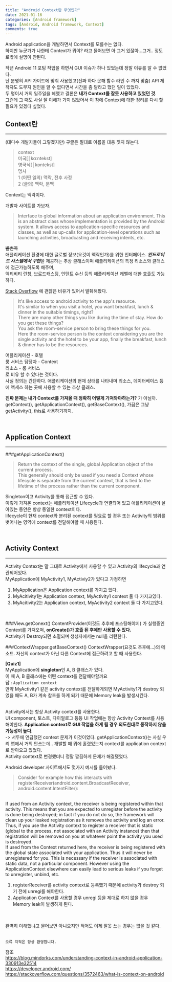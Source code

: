 ```yaml
---
title: "Android Context란 무엇인가"
date: 2021-01-16
categories: [Android framework]
tags: [Android, Android framework, Context]
comments: true
---
```


Android application을 개발하면서 Context를 모를수는 없다.  
하지만 누군가가 나한테 Context가 뭐야? 라고 물어보면 아 그거 있잖아...그거.. 정도로밖에 설명이 안된다.  

작년 Android 11 포팅 작업을 하면서 GUI 이슈가 하나 있었는데 정말 이유를 알 수 없었다.  
난 분명히 API 가이드에 맞춰 사용했고(진짜 하다 못해 함수 라인 수 까지 맞춤) API 제작자도 도무지 원인을 알 수 없다면서 시간을 좀 달라고 했던 일이 있었다.  
두 명이서 거의 일주일을 헤맸고 결론은 **내가 Context를 잘못 사용하고 있었던 것**.  
그런데 그 때도 사실 잘 이해가 가지 않았어서 이 참에 Context에 대한 정리를 다시 할 필요가 있겠다 싶었다.


## Context란
***
(대다수 개발자들이 그렇겠지만) 구글은 절대로 이름을 대충 짓지 않는다.  
>context  
미국[│kɑːntekst]  
영국식[│kɒntekst]  
명사  
1 (어떤 일의) 맥락, 전후 사정  
2 (글의) 맥락, 문맥

Context는 맥락이다.

개발자 사이트를 가보자.
>Interface to global information about an application environment. This is an abstract class whose implementation is provided by the Android system. It allows access to application-specific resources and classes, as well as up-calls for application-level operations such as launching activities, broadcasting and receiving intents, etc.  

~~발번역~~  
애플리케이션 환경에 대한 글로벌 정보(요것이 맥락인가)를 위한 인터페이스. 
***안드로이드 시스템에서 구현***을 제공하는 추상 클래스이며 애플리케이션의 특정 리소스와 클래스에 접근가능하도록 해주며,  
액티비티 런칭, 브로드캐스팅, 인텐트 수신 등의 애플리케이션 레벨에 대한 호출도 가능하다.

[Stack Overflow](https://stackoverflow.com/questions/3572463/what-is-context-on-android) 에 괜찮은 비유가 있어서 발췌해봤다.
>It's like access to android activity to the app's resource.  
It's similar to when you visit a hotel, you want breakfast, lunch & dinner in the suitable timings, right?  
There are many other things you like during the time of stay. How do you get these things?  
You ask the room-service person to bring these things for you.  
Here the room-service person is the context considering you are the single activity and the hotel to be your app, finally the breakfast, lunch & dinner has to be the resources.  

어플리케이션 - 호텔  
룸 서비스 담당자 - Context  
리소스 - 룸 서비스  
로 비유 할 수 있다는 것이다.   
사실 정의는 간단하다. 애플리케이션의 현재 상태를 나타내며 리소스, 데이터베이스 등에 액세스 하는 곳에 사용할 수 있는 추상 클래스.  

**진짜 문제는 내가 Context를 가져올 때 정확히 어떻게 가져와야하는가?** 가 아닐까.  
getContext(), getApplicationContext(), getBaseContext(), 가끔은 그냥 getActivity(), this로 사용하기까지.  

<br>


## Application Context
***
###getApplicationContext()
>Return the context of the single, global Application object of the current process.  
This generally should only be used if you need a Context whose lifecycle is separate from the current context, that is tied to the lifetime of the process rather than the current component.  

Singleton이고 Activity를 통해 접근할 수 있다.  
이렇게 가져온 context는 애플리케이션 Lifecycle과 연결되어 있고 애플리케이션이 살아있는 동안은 항상 동일한 context이다.  
lifecycle이 현재 context와 분리된 context를 필요로 할 경우 또는 Activity의 범위를 벗어나는 영역에 context를 전달해야할 때 사용된다.  
 
<br>

## Activity Context
***
Activity Context는 말 그대로 Activity에서 사용할 수 있고 Activity의 lifecycle과 연관되어있다.  
MyApplication에 MyActivity1, MyActiviy2가 있다고 가정하면  
1. MyApplication은 Application context를 가지고 있다.
2. MyAcitivity1는 Application context, MyActivity1 context 둘 다 가지고있다. 
3. MyAcitivity2는 Application context, MyActivity2 context 둘 다 가지고있다.
<br>

###View.getConext()
ContentProvider(이것도 추후에 포스팅해야지) 가 실행중인 Context를 가져오며, **onCreate()가 호출 된 후에만 사용할 수 있다.**  
Activity가 Destroy되면 소멸되며 생성자에서는 null을 리턴한다.

###ContextWrapper.getBaseContext()
ContextWrapper(요것도 추후에...)의 메소드. 자신의 context가 아닌 다른 Context에 접근하려고 할 때 사용한다. 

**[Quiz1]**  
MyApplication에 **singleton**인 A, B 클래스가 있다.  
이 때 A, B 클래스에는 어떤 context를 전달해야할까요  
답 : `Application context`  
만약 MyActivity1 같은 activity context를 전달하게되면 MyActivity1가 destroy 되었을 때도 A, B가 계속 참조를 하게 되기 때문에 Memory leak을 발생시킨다.  
<br>

Activity에서는 항상 Activity context를 사용한다.  
UI component, 토스트, 다이얼로그 등등 UI 작업에는 항상 Activity Context를 사용해야한다.
**Application context로 GUI 작업을 하게 될 경우 의도한대로 동작하지 않을 가능성이 높다.**  
-> 서두에 언급했던 context 문제가 이것이었다. getApplicationContext()는 사실 우리 앱에서 거의 안쓰는데.. 개발할 때 뭐에 홀렸었는지 context를 application context로 받아오고 있었다.  
Activity context로 변경했더니 정말 깔끔하게 문제가 해결됐었다.

Android developer 사이트에서도 몇가지 예시를 들어놨다.
>Consider for example how this interacts with registerReceiver(android.content.BroadcastReceiver, android.content.IntentFilter):  
<br>
If used from an Activity context, the receiver is being registered within that activity. This means that you are expected to unregister before the activity is done being destroyed; in fact if you do not do so, the framework will clean up your leaked registration as it removes the activity and log an error. Thus, if you use the Activity context to register a receiver that is static (global to the process, not associated with an Activity instance) then that registration will be removed on you at whatever point the activity you used is destroyed.  
<br>
If used from the Context returned here, the receiver is being registered with the global state associated with your application. Thus it will never be unregistered for you. This is necessary if the receiver is associated with static data, not a particular component. However using the ApplicationContext elsewhere can easily lead to serious leaks if you forget to unregister, unbind, etc.  

1. registerReceiver를 activity context로 등록했기 때문에 activity가 destroy 되기 전에 unregi를 해야한다.
2. Application Context를 사용할 경우 unregi 등을 제대로 하지 않을 경우 Memory leak이 발생하게 된다.


<br>
<br>
완벽히 이해했냐고 물어보면 아니요지만 적어도 이제 잘못 쓰는 경우는 없을 것 같다.
<br>
<br>

`오류 지적은 항상 환영합니다.`

참조  
<https://blog.mindorks.com/understanding-context-in-android-application-330913e32514>  
<https://developer.android.com/>  
<https://stackoverflow.com/questions/3572463/what-is-context-on-android>  
